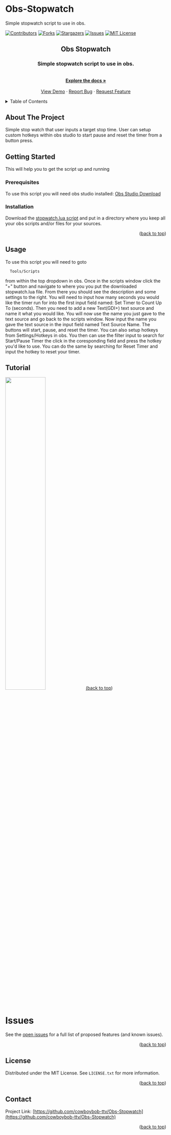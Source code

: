 # Obs-Stopwatch
Simple stopwatch script to use in obs.
<!-- PROJECT SHIELDS -->
<!--
*** I'm using markdown "reference style" links for readability.
*** Reference links are enclosed in brackets [ ] instead of parentheses ( ).
*** See the bottom of this document for the declaration of the reference variables
*** for contributors-url, forks-url, etc. This is an optional, concise syntax you may use.
*** https://www.markdownguide.org/basic-syntax/#reference-style-links
-->
[![Contributors][contributors-shield]][contributors-url]
[![Forks][forks-shield]][forks-url]
[![Stargazers][stars-shield]][stars-url]
[![Issues][issues-shield]][issues-url]
[![MIT License][license-shield]][license-url]


<!-- PROJECT LOGO -->
<h2 align="center">Obs Stopwatch</h2>
<h3 align="center">Simple stopwatch script to use in obs.</h3>

  <p align="center">
    <br />
    <a href="https://github.com/cowboybob-ttv/Obs-Stopwatch"><strong>Explore the docs »</strong></a>
    <br />
    <br />
    <a href="#Tutorial">View Demo</a>
    ·
    <a href="https://github.com/cowboybob-ttv/Obs-Stopwatch/issues">Report Bug</a>
    ·
    <a href="https://github.com/cowboybob-ttv/Obs-Stopwatch/issues">Request Feature</a>
  </p>
</div>

<!-- TABLE OF CONTENTS -->
<details>
  <summary>Table of Contents</summary>
  <ol>
    <li>
      <a href="#about-the-project">About The Project</a>      
    </li>
    <li>
      <a href="#getting-started">Getting Started</a>
      <ul>
        <li><a href="#prerequisites">Prerequisites</a></li>
        <li><a href="#installation">Installation</a></li>
      </ul>
    </li>
    <li><a href="#usage">Usage</a></li>
    <li><a href="#contributing">Contributing</a></li>
    <li><a href="#license">License</a></li>
    <li><a href="#contact">Contact</a></li>
  </ol>
</details>



<!-- ABOUT THE PROJECT -->
## About The Project

Simple stop watch that user inputs a target stop time. User can setup custom hotkeys within obs studio to start pause and reset the timer from a button press.

<!-- GETTING STARTED -->
## Getting Started
This will help you to get the script up and running

### Prerequisites
To use this script you will need obs studio installed: <a href="https://obsproject.com/download">Obs Studio Download</a>

### Installation
Download the <a href="https://github.com/cowboybob-ttv/Obs-Stopwatch/blob/main/stopwatch.lua">stopwatch.lua script</a> and put in a directory where you keep all your obs scripts and/or files for your sources.

<p align="right">(<a href="#readme-top">back to top</a>)</p>



<!-- USAGE EXAMPLES -->
## Usage
To use this script you will need to goto 
```
  Tools/Scripts
```
from within the top dropdown in obs. Once in the scripts window click the "+" button and navigate to where you you put the downloaded stopwatch.lua file. From there you should see the description and some settings to the right. You will need to input how many seconds you would like the timer run for into the first input field named: Set Timer to Count Up To (seconds). Then you need to add a new Text(GDI+) text source and name it what you would like. You will now use the name you just gave to the text source and go back to the scripts window. Now input the name you gave the text source in the input field named Text Source Name. The buttons will start, pause, and reset the timer. You can also setup hotkeys from Settings/Hotkeys in obs. You then can use the filter input to search for Start/Pause Timer the click in the coresponding field and press the hotkey you'd like to use. You can do the same by searching for Reset Timer and input the hotkey to reset your timer. 

## Tutorial
<a href="https://www.youtube.com/watch?v=wRVHSuLSlwk">
   <img src="https://img.youtube.com/vi/wRVHSuLSlwk/0.jpg" style="width:50%;>
</a>

<p align="right">(<a href="#readme-top">back to top</a>)</p>

<!-- ISSUES -->
# Issues

See the [open issues](https://github.com/cowboybob-ttv/Obs-Stopwatch/issues) for a full list of proposed features (and known issues).

<p align="right">(<a href="#readme-top">back to top</a>)</p>

<!-- LICENSE -->
## License

Distributed under the MIT License. See `LICENSE.txt` for more information.

<p align="right">(<a href="#readme-top">back to top</a>)</p>


<!-- CONTACT -->
## Contact

Project Link: [https://github.com/cowboybob-ttv/Obs-Stopwatch](https://github.com/cowboybob-ttv/Obs-Stopwatch)

<p align="right">(<a href="#readme-top">back to top</a>)</p>



<!-- MARKDOWN LINKS & IMAGES -->
<!-- https://www.markdownguide.org/basic-syntax/#reference-style-links -->
[contributors-shield]: https://img.shields.io/github/contributors/cowboybob-ttv/Obs-Stopwatch.svg?style=for-the-badge
[contributors-url]: https://github.com/cowboybob-ttv/Obs-Stopwatch/graphs/contributors
[forks-shield]: https://img.shields.io/github/forks/cowboybob-ttv/Obs-Stopwatch.svg?style=for-the-badge
[forks-url]: https://github.com/cowboybob-ttv/Obs-Stopwatch/network/members
[stars-shield]: https://img.shields.io/github/stars/cowboybob-ttv/Obs-Stopwatch.svg?style=for-the-badge
[stars-url]: https://github.com/cowboybob-ttv/Obs-Stopwatch/stargazers
[issues-shield]: https://img.shields.io/github/issues/cowboybob-ttv/Obs-Stopwatch.svg?style=for-the-badge
[issues-url]: https://github.com/cowboybob-ttv/Obs-Stopwatch/issues
[license-shield]: https://img.shields.io/github/license/cowboybob-ttv/Obs-Stopwatch.svg?style=for-the-badge
[license-url]: https://github.com/cowboybob-ttv/Obs-Stopwatch/blob/main/LICENSE.txt
